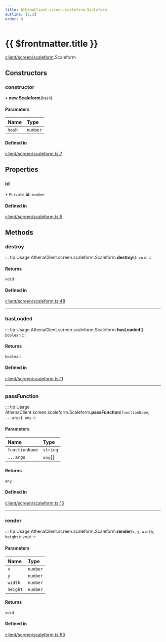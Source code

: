 ```yaml
---
title: AthenaClient.screen.scaleform.Scaleform
outline: [1,3]
order: 0
---
```


# {{ $frontmatter.title }}


[client/screen/scaleform](../modules/client_screen_scaleform.md).Scaleform

## Constructors

### constructor

• **new Scaleform**(`hash`)

#### Parameters

| Name | Type |
| :------ | :------ |
| `hash` | `number` |

#### Defined in

[client/screen/scaleform.ts:7](https://github.com/Stuyk/altv-athena/blob/2226a0a/src/core/client/screen/scaleform.ts#L7)

## Properties

### id

• `Private` **id**: `number`

#### Defined in

[client/screen/scaleform.ts:5](https://github.com/Stuyk/altv-athena/blob/2226a0a/src/core/client/screen/scaleform.ts#L5)

## Methods

### destroy

::: tip Usage
AthenaClient.screen.scaleform.Scaleform.**destroy**(): `void`
:::

#### Returns

`void`

#### Defined in

[client/screen/scaleform.ts:48](https://github.com/Stuyk/altv-athena/blob/2226a0a/src/core/client/screen/scaleform.ts#L48)

___

### hasLoaded

::: tip Usage
AthenaClient.screen.scaleform.Scaleform.**hasLoaded**(): `boolean`
:::

#### Returns

`boolean`

#### Defined in

[client/screen/scaleform.ts:11](https://github.com/Stuyk/altv-athena/blob/2226a0a/src/core/client/screen/scaleform.ts#L11)

___

### passFunction

::: tip Usage
AthenaClient.screen.scaleform.Scaleform.**passFunction**(`functionName`, `...args`): `any`
:::

#### Parameters

| Name | Type |
| :------ | :------ |
| `functionName` | `string` |
| `...args` | `any`[] |

#### Returns

`any`

#### Defined in

[client/screen/scaleform.ts:15](https://github.com/Stuyk/altv-athena/blob/2226a0a/src/core/client/screen/scaleform.ts#L15)

___

### render

::: tip Usage
AthenaClient.screen.scaleform.Scaleform.**render**(`x`, `y`, `width`, `height`): `void`
:::

#### Parameters

| Name | Type |
| :------ | :------ |
| `x` | `number` |
| `y` | `number` |
| `width` | `number` |
| `height` | `number` |

#### Returns

`void`

#### Defined in

[client/screen/scaleform.ts:53](https://github.com/Stuyk/altv-athena/blob/2226a0a/src/core/client/screen/scaleform.ts#L53)
